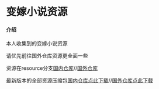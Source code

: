 # 变嫁小说资源

#### 介绍
本人收集到的变嫁小说资源

请优先前往国外仓库资源更全面一些

资源在resource分支[国内仓库](https://gitee.com/akabc23333/akabc23333/tree/resources/)//[国外仓库](https://github.com/adk23333/-/blob/resources/)

最新版本的全部资源压缩包[国内仓库点此下载](https://gitee.com/akabc23333/akabc23333/releases)//[国外仓库点此下载](https://github.com/adk23333/-/releases)
